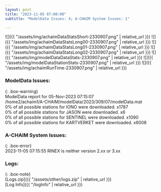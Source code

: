 ```yaml
---
layout: post
title: "2023-11-05 07:00:00"
subtitle: "ModelData Issues: 4; A-CHAIM System Issues: 1"

---
```


![]({{ "/assets/img/achaimDataStatsShort-2330907.png" | relative_url }})
![]({{ "/assets/img/achaimDataStatsLong00-2330907.png" | relative_url }})
![]({{ "/assets/img/achaimDataStatsLong01-2330907.png" | relative_url }})
![]({{ "/assets/img/achaimDataStatsLong02-2330907.png" | relative_url }})
![]({{ "/assets/img/modelDataDataStats-2330907.png" | relative_url }})
![]({{ "/assets/img/modelDataStationStats-2330907.png" | relative_url }})
![]({{ "/assets/img/achaimRunTime-2330907.png" | relative_url }})


### ModelData Issues:  
  
{: .box-warning}  
 ModelData report for 05-Nov-2023 07:15:07   
 /home2/achaim1/A-CHAIM/modelData/2023/309/07/modelData.mat   
 0% of all possible stations for IONO were downloaded. x1787   
 0% of all possible stations for JASON were downloaded. x6   
 0% of all possible stations for SENTINEL were downloaded. x1090   
 0% of all possible stations for KARTVERKET were downloaded. x6008   
  
### A-CHAIM System Issues:  
  
{: .box-error}  
2023-11-05 07:15:55 RINEX is neither version 2.xx or 3.xx  

### Logs:  
  
{: .box-note}  
[Logs.zip]({{ "/assets/other/logs.zip" | relative_url }})  
[Log Info]({{ "/logInfo" | relative_url }})  
